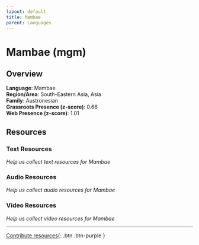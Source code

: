 ```yaml
---
layout: default
title: Mambae
parent: Languages
---
```


# Mambae (mgm)

## Overview

**Language**: Mambae  
**Region/Area**: South-Eastern Asia, Asia  
**Family**: Austronesian  
**Grassroots Presence (z-score)**: 0.66  
**Web Presence (z-score)**: 1.01  

## Resources

### Text Resources
*Help us collect text resources for Mambae*

### Audio Resources
*Help us collect audio resources for Mambae*

### Video Resources
*Help us collect video resources for Mambae*

---

[Contribute resources](https://forms.office.com/e/1SfLJx3u1r){: .btn .btn-purple }
